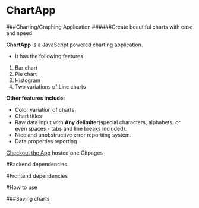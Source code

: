 # ChartApp
###Charting/Graphing Application
######Create beautiful charts with ease and speed

**ChartApp** is a JavaScript powered charting application.
* It has the following features
1. Bar chart
2. Pie chart
3. Histogram
4. Two variations of Line charts

**Other features include:**
* Color variation of charts
* Chart titles
* Raw data input with **Any delimiter**(special characters, alphabets, or even spaces - tabs and line breaks included).
* Nice and unobstructive error reportiing system.
* Data properties reporting

[Checkout the App](https://ajudensi.github.io/bc-20-chart-application/) hosted one Gitpages

#Backend dependencies


#Frontend dependencies


#How to use

###Saving charts
